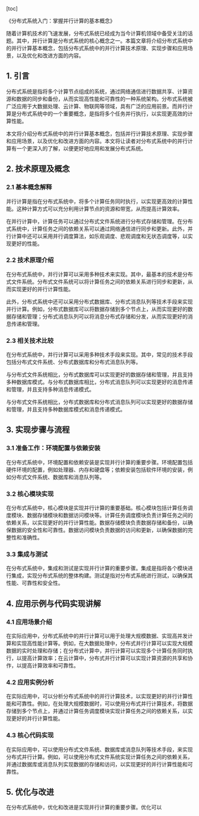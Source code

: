 
[toc]                    
                
                
《分布式系统入门：掌握并行计算的基本概念》

随着计算机技术的飞速发展，分布式系统已经成为当今计算机领域中备受关注的话题。其中，并行计算是分布式系统的核心概念之一。本篇文章将介绍分布式系统中的并行计算基本概念，包括分布式系统中的并行计算技术原理、实现步骤和应用场景，以及优化和改进方面的内容。

## 1. 引言

分布式系统是指将多个计算节点组成的系统，通过网络通信进行数据共享、计算资源和数据的同步和备份，从而实现高性能和可靠性的一种系统架构。分布式系统被广泛应用于大数据处理、云计算、物联网等领域，具有广泛的应用前景。而并行计算是分布式系统中的一个重要概念，是指将多个任务并行执行，以实现更高效的计算性能。

本文将介绍分布式系统中的并行计算基本概念，包括并行计算技术原理、实现步骤和应用场景，以及优化和改进方面的内容。本文将让读者对分布式系统中的并行计算有一个更深入的了解，以便更好地应用和发展分布式系统。

## 2. 技术原理及概念

### 2.1 基本概念解释

并行计算是指在分布式系统中，将多个计算任务同时执行，以实现更高效的计算性能。这种计算方式可以充分利用计算节点的资源和带宽，从而提高计算效率。

在并行计算中，计算任务可以通过分布式文件系统进行分布式存储和管理。在分布式系统中，计算任务之间的依赖关系可以通过网络通信进行同步和更新。此外，并行计算中还可以采用并行调度算法，如乐观调度、悲观调度和无状态调度等，以实现更好的性能。

### 2.2 技术原理介绍

在分布式系统中，并行计算可以采用多种技术来实现。其中，最基本的技术是分布式文件系统。分布式文件系统可以将计算任务之间的依赖关系进行同步和更新，从而实现更好的并行计算性能。

此外，分布式系统中还可以采用分布式数据库、分布式消息队列等技术手段来实现并行计算。例如，分布式数据库可以将数据存储到多个节点上，从而实现更好的数据存储和管理；分布式消息队列可以将消息分布式存储和分发，从而实现更好的消息传递和管理。

### 2.3 相关技术比较

在分布式系统中，并行计算可以采用多种技术手段来实现。其中，常见的技术手段包括分布式文件系统、分布式数据库和分布式消息队列等。

与分布式文件系统相比，分布式数据库可以实现更好的数据存储和管理，并且支持多种数据库模式。与分布式数据库相比，分布式消息队列可以实现更好的消息传递和管理，并且支持多种消息传递模式。

与分布式文件系统相比，分布式数据库和分布式消息队列可以实现更好的数据存储和管理，并且支持多种数据库模式和消息传递模式。

## 3. 实现步骤与流程

### 3.1 准备工作：环境配置与依赖安装

在分布式系统中，环境配置和依赖安装是实现并行计算的重要步骤。环境配置包括硬件环境的配置，例如处理器、内存和硬盘等；依赖安装包括软件环境的安装，例如分布式文件系统、数据库和消息队列等。

### 3.2 核心模块实现

在分布式系统中，核心模块是实现并行计算的重要基础。核心模块包括计算任务调度模块、数据存储模块和数据访问模块等。计算任务调度模块负责计算任务之间的依赖关系，以实现更好的并行计算性能。数据存储模块负责数据存储和备份，以确保数据的安全性和可靠性。数据访问模块负责数据的访问和更新，以确保数据的完整性和准确性。

### 3.3 集成与测试

在分布式系统中，集成和测试是实现并行计算的重要步骤。集成是指将各个模块进行集成，实现分布式系统的整体构建。测试是指对分布式系统进行测试，以确保其性能、可靠性和安全性。

## 4. 应用示例与代码实现讲解

### 4.1 应用场景介绍

在实际应用中，分布式系统中的并行计算可以用于处理大规模数据、实现高并发计算和实现高性能计算等。例如，在大数据处理中，分布式并行计算可以实现大规模数据的实时处理和存储；在分布式计算中，并行计算可以实现多个计算任务同时执行，以提高计算效率；在云计算中，分布式并行计算可以实现计算资源的共享和协作，以提高计算效率和可靠性。

### 4.2 应用实例分析

在实际应用中，可以分析分布式系统中的并行计算技术，以实现更好的并行计算性能和可靠性。例如，在处理大规模数据时，可以使用分布式并行计算技术，将数据存储到多个节点上，并通过计算任务调度模块实现计算任务之间的依赖关系，以实现更好的并行计算性能。

### 4.3 核心代码实现

在实际应用中，可以使用分布式文件系统、数据库或消息队列等技术手段，来实现分布式并行计算。例如，可以使用分布式文件系统实现计算任务之间的依赖关系，并通过数据库或消息队列实现数据的存储和访问，以实现更好的并行计算性能和可靠性。

## 5. 优化与改进

在分布式系统中，优化和改进是实现并行计算的重要步骤。优化可以

